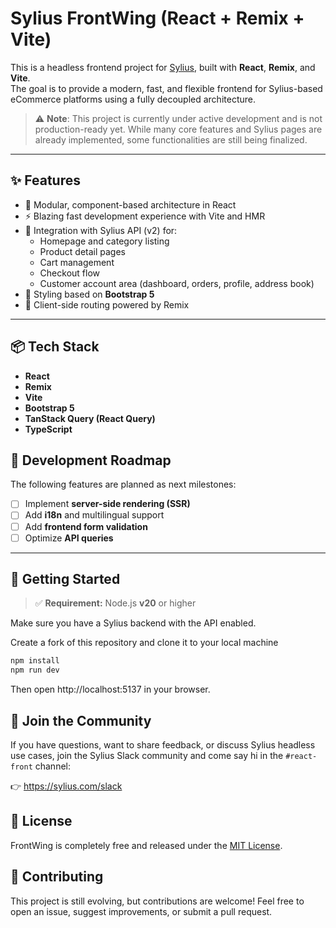 # Sylius FrontWing (React + Remix + Vite)

This is a headless frontend project for [Sylius](https://sylius.com), built with **React**, **Remix**, and **Vite**.  
The goal is to provide a modern, fast, and flexible frontend for Sylius-based eCommerce platforms using a fully decoupled architecture.

> ⚠️ **Note**: This project is currently under active development and is not production-ready yet. While many core features and Sylius pages are already implemented, some functionalities are still being finalized.

---

## ✨ Features

- 🧩 Modular, component-based architecture in React
- ⚡ Blazing fast development experience with Vite and HMR
- 🛒 Integration with Sylius API (v2) for:
    - Homepage and category listing
    - Product detail pages
    - Cart management
    - Checkout flow
    - Customer account area (dashboard, orders, profile, address book)
- 🎨 Styling based on **Bootstrap 5**
- 🔄 Client-side routing powered by Remix

---

## 📦 Tech Stack

- **React**
- **Remix**
- **Vite**
- **Bootstrap 5**
- **TanStack Query (React Query)**
- **TypeScript**

## 🚧 Development Roadmap

The following features are planned as next milestones:

- [ ] Implement **server-side rendering (SSR)**
- [ ] Add **i18n** and multilingual support
- [ ] Add **frontend form validation**
- [ ] Optimize **API queries**

---

## 🏁 Getting Started

> ✅ **Requirement:** Node.js **v20** or higher

Make sure you have a Sylius backend with the API enabled.

Create a fork of this repository and clone it to your local machine

```bash
npm install
npm run dev
```
Then open http://localhost:5137 in your browser.

## 💬 Join the Community
If you have questions, want to share feedback, or discuss Sylius headless use cases,
join the Sylius Slack community and come say hi in the `#react-front` channel:

👉 https://sylius.com/slack

## 📄 License
FrontWing is completely free and released under the [MIT License](https://github.com/Sylius/Sylius/blob/master/LICENSE).


## 🤝 Contributing
This project is still evolving, but contributions are welcome!
Feel free to open an issue, suggest improvements, or submit a pull request.
